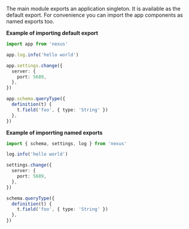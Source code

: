 The main module exports an application singleton. It is available as the default export. For convenience you can import the app components as named exports too.

**Example of importing default export**

```ts
import app from 'nexus'

app.log.info('hello world')

app.settings.change({
  server: {
    port: 5689,
  },
})

app.schema.queryType({
  definition(t) {
    t.field('foo', { type: 'String' })
  },
})
```

**Example of imporrting named exports**

```ts
import { schema, settings, log } from 'nexus'

log.info('hello world')

settings.change({
  server: {
    port: 5689,
  },
})

schema.queryType({
  definition(t) {
    t.field('foo', { type: 'String' })
  },
})
```
